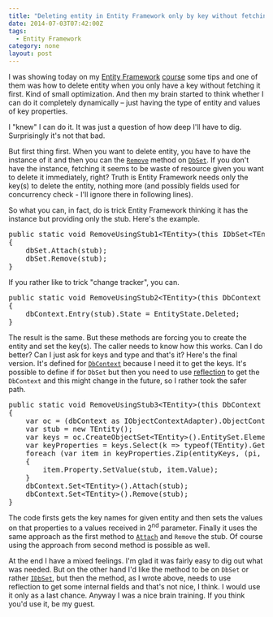 ```yaml
---
title: "Deleting entity in Entity Framework only by key without fetching it"
date: 2014-07-03T07:42:00Z
tags:
  - Entity Framework
category: none
layout: post
---
```

I was showing today on my [Entity Framework][3] [course][4] some tips and one of them was how to delete entity when you only have a key without fetching it first. Kind of small optimization. And then my brain started to think whether I can do it completely dynamically – just having the type of entity and values of key properties.

I "knew" I can do it. It was just a question of how deep I'll have to dig. Surprisingly it's not that bad.

<!-- excerpt -->

But first thing first. When you want to delete entity, you have to have the instance of it and then you can the [`Remove`][1] method on [`DbSet`][2]. If you don't have the instance, fetching it seems to be waste of resource given you want to delete it immediately, right? Truth is Entity Framework needs only the key(s) to delete the entity, nothing more (and possibly fields used for concurrency check - I'll ignore there in following lines).

So what you can, in fact, do is trick Entity Framework thinking it has the instance but providing only the stub. Here's the example.

<pre class="brush:csharp">
public static void RemoveUsingStub1&lt;TEntity&gt;(this IDbSet&lt;TEntity&gt; dbSet, TEntity stub) where TEntity : class
{
	dbSet.Attach(stub);
	dbSet.Remove(stub);
}
</pre>  

If you rather like to trick "change tracker", you can.

<pre class="brush:csharp">
public static void RemoveUsingStub2&lt;TEntity&gt;(this DbContext dbContext, TEntity stub) where TEntity : class
{
	dbContext.Entry(stub).State = EntityState.Deleted;
}
</pre>

The result is the same. But these methods are forcing you to create the entity and set the key(s). The caller needs to know how this works. Can I do better? Can I just ask for keys and type and that's it? Here's the final version. It's defined for [`DbContext`][5] because I need it to get the keys. It's possible to define if for `DbSet` but then you need to use [reflection][6] to get the `DbContext` and this might change in the future, so I rather took the safer path.

<pre class="brush:csharp">
public static void RemoveUsingStub3&lt;TEntity&gt;(this DbContext dbContext, params object[] entityKeys) where TEntity : class, new()
{
	var oc = (dbContext as IObjectContextAdapter).ObjectContext;
	var stub = new TEntity();
	var keys = oc.CreateObjectSet&lt;TEntity&gt;().EntitySet.ElementType.KeyMembers.Select(x =&gt; x.Name);
	var keyProperties = keys.Select(k =&gt; typeof(TEntity).GetProperty(k));
	foreach (var item in keyProperties.Zip(entityKeys, (pi, value) =&gt; new { Property = pi, Value = value }))
	{
		item.Property.SetValue(stub, item.Value);
	}
	dbContext.Set&lt;TEntity&gt;().Attach(stub);
	dbContext.Set&lt;TEntity&gt;().Remove(stub);
}
</pre>  	

The code firsts gets the key names for given entity and then sets the values on that properties to a values received in 2<sup>nd</sup> parameter. Finally it uses the same approach as the first method to [`Attach`][7] and `Remove` the stub. Of course using the approach from second method is possible as well.

At the end I have a mixed feelings. I'm glad it was fairly easy to dig out what was needed. But on the other hand I'd like the method to be on `DbSet` or rather [`IDbSet`][8], but then the method, as I wrote above, needs to use reflection to get some internal fields and that's not nice, I think. I would use it only as  a last chance. Anyway I was a nice brain training. If you think you'd use it, be my guest.  

[1]: http://msdn.microsoft.com/en-us/library/system.data.entity.dbset.remove(v=vs.113).aspx
[2]: http://msdn.microsoft.com/en-us/library/system.data.entity.dbset(v=vs.113).aspx
[3]: http://msdn.com/ef
[4]: http://www.x2develop.com
[5]: http://msdn.microsoft.com/en-us/library/system.data.entity.dbcontext(v=vs.113).aspx
[6]: http://en.wikipedia.org/wiki/Reflection_(computer_programming)
[7]: http://msdn.microsoft.com/en-us/library/system.data.entity.dbset.attach(v=vs.113).aspx
[8]: http://msdn.microsoft.com/en-us/library/gg679233(v=vs.113).aspx